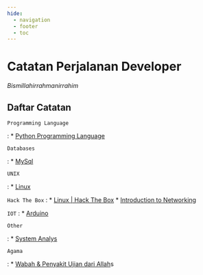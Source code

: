 ```yaml
---
hide:
  - navigation
  - footer
  - toc
---
```

# Catatan Perjalanan Developer
*Bismillahirrahmanirrahim*

## Daftar Catatan
`Programming Language`

:    * [Python Programming Language](Programming%20Language/Python/index.md)

`Databases`

:    *  [MySql](Technology/Catatan%20MySql/index.md)

`UNIX`

:   *   [Linux](Technology/Catatan%20Linux%20Bible/index.md)


`Hack The Box`
:   *   [Linux | Hack The Box](Hack%20The%20Box/Catatan%20Linux%20HTB/index.md)
    *   [Introduction to Networking](Hack%20The%20Box/Introduction%20to%20Networking/01.%20Network%20Structure.md)

`IOT`
:   *   [Arduino](Technology/Catatan%20Arduino/index.md)

`Other`

:   *   [System Analys](Technology/Catatan%20System%20Analys/index.md)  

`Agama`

:   *   [Wabah & Penyakit Ujian dari Allah](Deen/Catatan%20Bunda/index.md)s